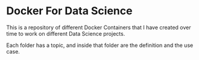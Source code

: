 # Docker For Data Science
This is a repository of different Docker Containers that I have created over time to work on different Data Science projects. 

Each folder has a topic, and inside that folder are the definition and the use case. 
